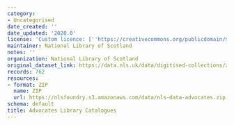 ```yaml
---
category:
- Uncategorised
date_created: ''
date_updated: '2020.0'
license: 'Custom licence: [''https://creativecommons.org/publicdomain/mark/1.0/'']'
maintainer: National Library of Scotland
notes: ''
organization: National Library of Scotland
original_dataset_link: https://data.nls.uk/data/digitised-collections/advocates-library-catalogues/
records: 762
resources:
- format: ZIP
  name: ZIP
  url: https://nlsfoundry.s3.amazonaws.com/data/nls-data-advocates.zip
schema: default
title: Advocates Library Catalogues
---
```


